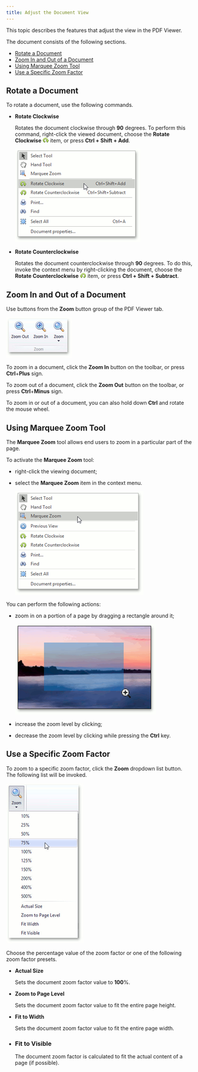 ```yaml
---
title: Adjust the Document View
---
```

This topic describes the features that adjust the view in the PDF Viewer.

The document consists of the following sections.
* [Rotate a Document](#rotate)
* [Zoom In and Out of a Document](#inout)
* [Using Marquee Zoom Tool](#marqueezoom)
* [Use a Specific Zoom Factor](#zoomfactor)

## <a name="rotate"/>Rotate a Document
To rotate a document, use the following commands.
* **Rotate Clockwise**
	
	Rotates the document clockwise through **90** degrees. To perform this command, right-click the viewed document, choose the **Rotate Clockwise** ![pdf-viewer-rotate-clockwise](../../images/Img24380.png) item, or press **Ctrl + Shift + Add**.
	
	![pdf-viewer-6](../../images/Img24445.png)
* **Rotate Counterclockwise**
	
	Rotates the document counterclockwise through **90** degrees. To do this, invoke the context menu by right-clicking the document, choose the **Rotate Counterclockwise** ![pdf-viewer-rotate-cuonterclockwise](../../images/Img24381.png) item, or press **Ctrl + Shift + Subtract**.

## <a name="inout"/>Zoom In and Out of a Document
Use buttons from the **Zoom** button group of the PDF Viewer tab.

![pdf-viewer-zoom](../../images/Img24376.jpeg)

To zoom in a document, click the **Zoom In** button on the toolbar, or press **Ctrl**+**Plus** sign.

To zoom out of a document, click the **Zoom Out** button on the toolbar, or press **Ctrl**+**Minus** sign.

To zoom in or out of a document, you can also hold down **Ctrl** and rotate the mouse wheel.

## <a name="marqueezoom"/>Using Marquee Zoom Tool
The **Marquee Zoom** tool allows end users to zoom in a particular part of the page.

To activate the **Marquee Zoom** tool:
* right-click the viewing document;
* select the **Marquee Zoom**  item  in the context menu.
	
	![MarqueeZoomTool](../../images/Img125290.png)

You can perform the following actions:
* zoom in on a portion of a page by dragging a rectangle around it;
	
	![ZoomToRectangle](../../images/Img125291.png)
* increase the zoom level by clicking;
* decrease the zoom level by clicking while pressing the **Ctrl** key.

## <a name="zoomfactor"/>Use a Specific Zoom Factor
To zoom to a specific zoom factor, click the **Zoom** dropdown list button. The following list will be invoked.

![pdf-viewer-zoom-list](../../images/Img24377.jpeg)

Choose the percentage value of the zoom factor or one of the following zoom factor presets.
* **Actual Size**
	
	Sets the document zoom factor value to **100**%.
* **Zoom to Page Level**
	
	Sets the document zoom factor value to fit the entire page height.
* **Fit to Width**
	
	Sets the document zoom factor value to fit the entire page width.
* ### Fit to Visible
	
	The document zoom factor is calculated to fit the actual content of a page (if possible).